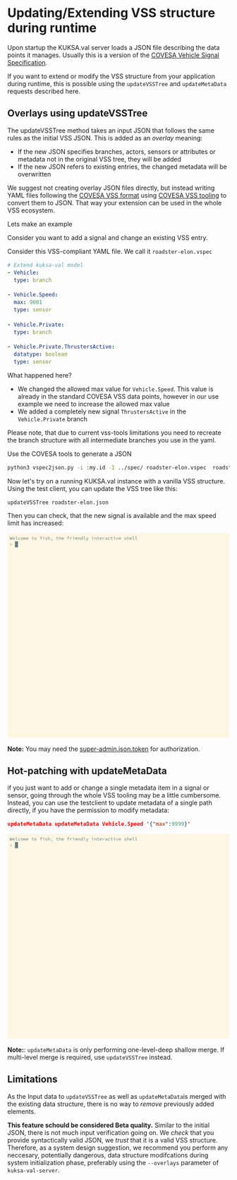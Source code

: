# Updating/Extending VSS structure during runtime

Upon startup the KUKSA.val server loads a JSON file describing the data points it manages. Usually this is a version of the [COVESA Vehicle Signal Specification](https://github.com/COVESA/vehicle_signal_specification/).

If you want to extend or modify the VSS structure from your application during runtime, this is possible using the `updateVSSTree` and `updateMetaData` requests described here.

## Overlays using updateVSSTree
The updateVSSTree method takes an input JSON that follows the same rules as the initial VSS JSON. This is added as an _overlay_ meaning:
 - If the new JSON specifies branches, actors, sensors or attributes or metadata not in the original VSS tree, they will be added
 - If the new JSON refers to existing entries, the changed metadata will be overwritten

We suggest not creating overlay JSON files directly, but instead writing YAML files following the [COVESA VSS format](https://covesa.github.io/vehicle_signal_specification/) using [COVESA VSS tooling](https://github.com/COVESA/vss-tools/) to convert them to JSON. That way your extension can be used in the whole VSS ecosystem.

Lets make an example

Consider you want to add a signal and change an existing VSS entry. 

Consider this VSS-compliant YAML file. We call it `roadster-elon.vspec`

```yaml
# Extend kuksa-val model   
- Vehicle:
  type: branch

- Vehicle.Speed:
  max: 9001
  type: sensor

- Vehicle.Private:
  type: branch

- Vehicle.Private.ThrustersActive:
  datatype: boolean
  type: sensor
```

What happened here? 
 - We changed the allowed max value for `Vehicle.Speed`. This value is already in the standard COVESA VSS data points, however in our use example we need to increase the allowed max value
 - We added a completely new signal `ThrustersActive` in the `Vehicle.Private` branch

Please note, that due to current vss-tools limitations you need to recreate the branch structure with all intermediate branches you use in the yaml.

Use the COVESA tools to generate a JSON

```bash
python3 vspec2json.py -i :my.id -I ../spec/ roadster-elon.vspec  roadster-elon.json
```

Now let's try on a running KUKSA.val instance with a vanilla VSS structure.
Using the test client, you can update the VSS tree like this:
```
updateVSSTree roadster-elon.json 
```

Then you can check, that the new signal is available and the max speed limit has increased:

![Alt text](../pictures/testclient_updateVSSTree.gif "test client update vss tree")

**Note:** You may need the [super-admin.json.token](../../kuksa_certificates/jwt/super-admin.json.token) for authorization. 

## Hot-patching with updateMetaData
if you just want to add or change a single metadata item in a signal or sensor, going through the whole VSS tooling may be a little cumbersome. Instead, you can use the testclient to update metadata of a single path directly, if you have the permission to modify metadata:

```json
updateMetaData updateMetaData Vehicle.Speed '{"max":9999}'
```

![Alt text](../pictures/testclient_updateMetaData.gif "test client update metadata")

**Note:**: `updateMetaData` is only performing one-level-deep shallow merge. If multi-level merge is required, use `updateVSSTree` instead.

## Limitations
As the Input data to `updateVSSTree` as well as `updateMetaData`is merged with the existing data structure, there is no way to _remove_ previously added elements.

**This feature schould be considered Beta quality.**
Similar to the initial JSON, there is not much input verification going on. We _check_ that you provide syntactically valid JSON, we _trust_ that it is a valid VSS structure. Therefore, as a system design suggestion, we recommend you perform any neccesary, potentially dangerous, data structure modifcations during system initialization phase, preferably using the `--overlays` parameter of `kuksa-val-server`.
